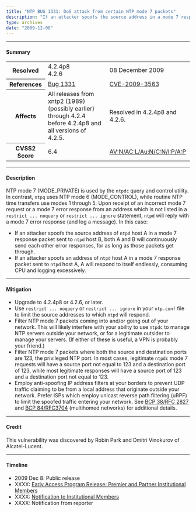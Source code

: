 ```yaml
---
title: "NTP BUG 1331: DoS attack from certain NTP mode 7 packets"
description: "If an attacker spoofs the source address in a mode 7 response packet, both systems will continuously send each other error responses. If an attacker spoofs the recipient's address in a mode 7 response packet, the recipient will respond endlessly, consuming CPU and logging excessively. This bug was resolved in NTP 4.2.4p8."
type: archives
date: "2009-12-08"
---
```


* * *

#### Summary

<table>
  <tbody>
	<tr>
		<th><b>Resolved</b></th>
		<td>4.2.4p8<br> 4.2.6</td>
		<td>08 December 2009</td>
	</tr>
	<tr>
		<th><b>References</b></th>
		<td><a href="https://bugs.ntp.org/show_bug.cgi?id=1331">Bug 1331</a></td>
		<td><a href="https://nvd.nist.gov/vuln/detail/CVE-2009-3563">CVE-2009-3563</a></td>
	</tr>
	<tr>
		<th><b>Affects</b></th>
		<td>All releases from xntp2 (1989) (possibly earlier) through 4.2.4 before 4.2.4p8 and all versions of 4.2.5.</td>
		<td>Resolved in 4.2.4p8 and 4.2.6.</td>
	</tr>
	<tr>
		<th><b>CVSS2 Score</b></th>
		<td>6.4</td>
		<td><a href="https://nvd.nist.gov/vuln-metrics/cvss/v2-calculator?calculator&version=2.0&vector=(AV:N/AC:L/Au:N/C:N/I:P/A:P)">AV:N/AC:L/Au:N/C:N/I:P/A:P</a></td>
	</tr>
  </tbody>	
</table>

* * *
    
#### Description 

NTP mode 7 (MODE_PRIVATE) is used by the `ntpdc` query and control utility. In contrast, `ntpq` uses NTP mode 6 (MODE_CONTROL), while routine NTP time transfers use modes 1 through 5. Upon receipt of an incorrect mode 7 request or a mode 7 error response from an address which is not listed in a `restrict ... noquery` or `restrict ... ignore` statement, `ntpd` will reply with a mode 7 error response (and log a message). In this case:

   * If an attacker spoofs the source address of `ntpd` host A in a mode 7 response packet sent to `ntpd` host B, both A and B will continuously send each other error responses, for as long as those packets get through.
   * If an attacker spoofs an address of `ntpd` host A in a mode 7 response packet sent to `ntpd` host A, A will respond to itself endlessly, consuming CPU and logging excessively. 

* * *
    
#### Mitigation

* Upgrade to 4.2.4p8 or 4.2.6, or later.
* Use `restrict ... noquery` or `restrict ... ignore` in your `ntp.conf` file to limit the source addresses to which `ntpd` will respond.
* Filter NTP mode 7 packets coming into and/or going out of your network. This will likely interfere with your ability to use `ntpdc` to manage NTP servers outside your network, or for a legitimate outsider to manage your servers. (If either of these is useful, a VPN is probably your friend.)
* Filter NTP mode 7 packets where both the source and destination ports are 123, the privileged NTP port. In most cases, legitimate `ntpdc` mode 7 requests will have a source port not equal to 123 and a destination port of 123, while most legitimate responses will have a source port of 123 and a destination port not equal to 123.
* Employ anti-spoofing IP address filters at your borders to prevent UDP traffic claiming to be from a local address that originate outside your network. Prefer ISPs which employ unicast reverse path filtering (uRPF) to limit the spoofed traffic entering your network. See [BCP 38/RFC 2827](https://www.rfc-editor.org/rfc/rfc2827) and [BCP 84/RFC3704](https://www.rfc-editor.org/rfc/rfc3704) (multihomed networks) for additional details. 

* * *

#### Credit

This vulnerability was discovered by Robin Park and Dmitri Vinokurov of Alcatel-Lucent.

* * *

#### Timeline

* 2009 Dec 8: Public release
* XXXX: [Early Access Program Release: Premier and Partner Institutional Members](https://www.nwtime.org/membership/benefits/)
* XXXX: [Notification to Institutional Members](https://www.nwtime.org/membership/benefits/)
* XXXX: Notification from reporter